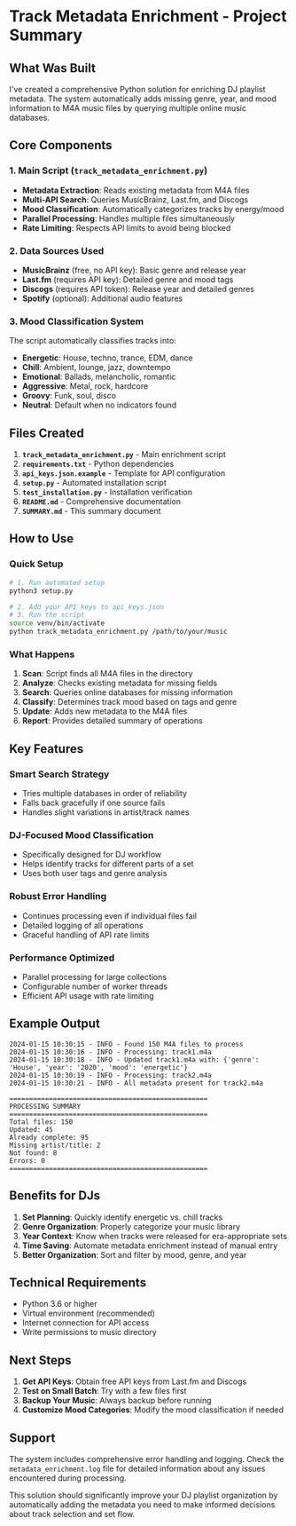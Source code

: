 # Track Metadata Enrichment - Project Summary

## What Was Built

I've created a comprehensive Python solution for enriching DJ playlist metadata. The system automatically adds missing genre, year, and mood information to M4A music files by querying multiple online music databases.

## Core Components

### 1. Main Script (`track_metadata_enrichment.py`)
- **Metadata Extraction**: Reads existing metadata from M4A files
- **Multi-API Search**: Queries MusicBrainz, Last.fm, and Discogs
- **Mood Classification**: Automatically categorizes tracks by energy/mood
- **Parallel Processing**: Handles multiple files simultaneously
- **Rate Limiting**: Respects API limits to avoid being blocked

### 2. Data Sources Used
- **MusicBrainz** (free, no API key): Basic genre and release year
- **Last.fm** (requires API key): Detailed genre and mood tags
- **Discogs** (requires API token): Release year and detailed genres
- **Spotify** (optional): Additional audio features

### 3. Mood Classification System
The script automatically classifies tracks into:
- **Energetic**: House, techno, trance, EDM, dance
- **Chill**: Ambient, lounge, jazz, downtempo
- **Emotional**: Ballads, melancholic, romantic
- **Aggressive**: Metal, rock, hardcore
- **Groovy**: Funk, soul, disco
- **Neutral**: Default when no indicators found

## Files Created

1. **`track_metadata_enrichment.py`** - Main enrichment script
2. **`requirements.txt`** - Python dependencies
3. **`api_keys.json.example`** - Template for API configuration
4. **`setup.py`** - Automated installation script
5. **`test_installation.py`** - Installation verification
6. **`README.md`** - Comprehensive documentation
7. **`SUMMARY.md`** - This summary document

## How to Use

### Quick Setup
```bash
# 1. Run automated setup
python3 setup.py

# 2. Add your API keys to api_keys.json
# 3. Run the script
source venv/bin/activate
python track_metadata_enrichment.py /path/to/your/music
```

### What Happens
1. **Scan**: Script finds all M4A files in the directory
2. **Analyze**: Checks existing metadata for missing fields
3. **Search**: Queries online databases for missing information
4. **Classify**: Determines track mood based on tags and genre
5. **Update**: Adds new metadata to the M4A files
6. **Report**: Provides detailed summary of operations

## Key Features

### Smart Search Strategy
- Tries multiple databases in order of reliability
- Falls back gracefully if one source fails
- Handles slight variations in artist/track names

### DJ-Focused Mood Classification
- Specifically designed for DJ workflow
- Helps identify tracks for different parts of a set
- Uses both user tags and genre analysis

### Robust Error Handling
- Continues processing even if individual files fail
- Detailed logging of all operations
- Graceful handling of API rate limits

### Performance Optimized
- Parallel processing for large collections
- Configurable number of worker threads
- Efficient API usage with rate limiting

## Example Output

```
2024-01-15 10:30:15 - INFO - Found 150 M4A files to process
2024-01-15 10:30:16 - INFO - Processing: track1.m4a
2024-01-15 10:30:18 - INFO - Updated track1.m4a with: {'genre': 'House', 'year': '2020', 'mood': 'energetic'}
2024-01-15 10:30:19 - INFO - Processing: track2.m4a
2024-01-15 10:30:21 - INFO - All metadata present for track2.m4a

==================================================
PROCESSING SUMMARY
==================================================
Total files: 150
Updated: 45
Already complete: 95
Missing artist/title: 2
Not found: 8
Errors: 0
==================================================
```

## Benefits for DJs

1. **Set Planning**: Quickly identify energetic vs. chill tracks
2. **Genre Organization**: Properly categorize your music library
3. **Year Context**: Know when tracks were released for era-appropriate sets
4. **Time Saving**: Automate metadata enrichment instead of manual entry
5. **Better Organization**: Sort and filter by mood, genre, and year

## Technical Requirements

- Python 3.6 or higher
- Virtual environment (recommended)
- Internet connection for API access
- Write permissions to music directory

## Next Steps

1. **Get API Keys**: Obtain free API keys from Last.fm and Discogs
2. **Test on Small Batch**: Try with a few files first
3. **Backup Your Music**: Always backup before running
4. **Customize Mood Categories**: Modify the mood classification if needed

## Support

The system includes comprehensive error handling and logging. Check the `metadata_enrichment.log` file for detailed information about any issues encountered during processing.

This solution should significantly improve your DJ playlist organization by automatically adding the metadata you need to make informed decisions about track selection and set flow. 
